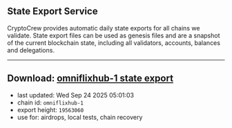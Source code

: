 ## State Export Service
CryptoCrew provides automatic daily state exports for all chains we validate. State export files can be used as genesis files and are a snapshot of the current blockchain state, including all validators, accounts, balances and delegations.

---
**Download: [omniflixhub-1 state export](https://dl-eu2.ccvalidators.com/SERVICE/omniflixhub/omniflixhub-1_export_19563060.json)**
---

- last updated: Wed Sep 24 2025 05:01:03
- chain id: `omniflixhub-1`
- export height: `19563060`
- use for: airdrops, local tests, chain recovery
